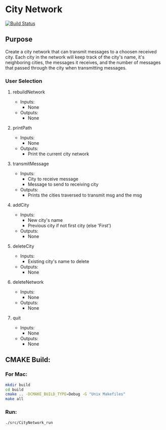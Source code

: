 # City Network

[![Build Status](https://travis-ci.org/joemccann/dillinger.svg?branch=master)](https://travis-ci.org/joemccann/dillinger)

## Purpose
Create a city network that can transmit messages to a choosen received city. Each city in the network will keep track of the city's name, it's neighboring cities, the messages it receives, and the number of messages that passed through the city when transmitting messages.

### User Selection

1. rebuildNetwork
    * Inputs:
        - None
    * Outputs:
        - None

2. printPath
    * Inputs:
        - None
    * Outputs:
        - Print the current city network

3.  transmitMessage
    * Inputs:
        - City to receive message
        - Message to send to receiving city
    * Outputs:
         - Prints the cities traversed to transmit msg and the msg
    
4.  addCity
    * Inputs:
        - New city's name
        - Previous city if not first city (else 'First')
    * Outputs:
        - None

5. deleteCity   
    * Inputs:
        - Existing city's name to delete
    * Outputs:
        - None

6. deleteNetwork
    * Inputs:
        - None
    * Outputs:
        - None

7.  quit
    * Inputs:
        - None
    * Outputs:
        - None

## CMAKE Build:

### For Mac: 
```sh
mkdir build
cd build
cmake .. -DCMAKE_BUILD_TYPE=Debug -G "Unix Makefiles"
make all
```

### Run:
```sh
./src/CityNetwork_run 
```

